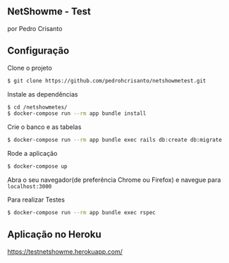 ## NetShowme - Test
por Pedro Crisanto
## Configuração

Clone o projeto

```sh
$ git clone https://github.com/pedrohcrisanto/netshowmetest.git
```

Instale as dependências
```sh
$ cd /netshowmetes/
$ docker-compose run --rm app bundle install
```

Crie o banco e as tabelas
```sh
$ docker-compose run --rm app bundle exec rails db:create db:migrate
```

Rode a aplicação
```sh
$ docker-compose up
```

Abra o seu navegador(de preferência Chrome ou Firefox) e navegue para `localhost:3000`

Para realizar Testes
```sh
$ docker-compose run --rm app bundle exec rspec
```
## Aplicação no Heroku
https://testnetshowme.herokuapp.com/